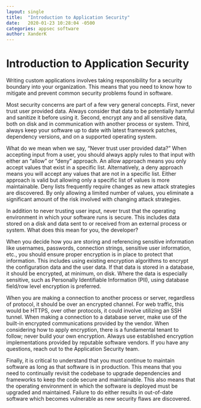 ```yaml
---
layout: single
title:  "Introduction to Application Security"
date:   2020-01-23 10:28:04 -0500
categories: appsec software
author: XanderK
---
```


# Introduction to Application Security
Writing custom applications involves taking responsibility for a security boundary into your organization. This means that you need to know how to mitigate and prevent common security problems found in software.

Most security concerns are part of a few very general concepts. First, never trust user provided data. Always consider that data to be potentially harmful and sanitize it before using it. Second, encrypt any and all sensitive data, both on disk and in communication with another process or system. Third, always keep your software up to date with latest framework patches, dependency versions, and on a supported operating system. 

What do we mean when we say, “Never trust user provided data?” When accepting input from a user, you should always apply rules to that input with either an “allow” or “deny” approach. An allow approach means you only accept values that exist in a specific list. Alternatively, a deny approach means you will accept any values that are not in a specific list. Either approach is valid but allowing only a specific list of values is more maintainable. Deny lists frequently require changes as new attack strategies are discovered. By only allowing a limited number of values, you eliminate a significant amount of the risk involved with changing attack strategies. 

In addition to never trusting user input, never trust that the operating environment in which your software runs is secure. This includes data stored on a disk and data sent to or received from an external process or system. What does this mean for you, the developer? 

When you decide how you are storing and referencing sensitive information like usernames, passwords, connection strings, sensitive user information, etc., you should ensure proper encryption is in place to protect that information. This includes using existing encryption algorithms to encrypt the configuration data and the user data. If that data is stored in a database, it should be encrypted, at minimum, on disk. Where the data is especially sensitive, such as Personally Identifiable Information (PII), using database field/row level encryption is preferred. 

When you are making a connection to another process or server, regardless of protocol, it should be over an encrypted channel. For web traffic, this would be HTTPS, over other protocols, it could involve utilizing an SSH tunnel. When making a connection to a database server, make use of the built-in encrypted communications provided by the vendor. When considering how to apply encryption, there is a fundamental tenant to follow; never build your own encryption. Always use established encryption implementations provided by reputable software vendors. If you have any questions, reach out to the Application Security team.

Finally, it is critical to understand that you must continue to maintain software as long as that software is in production. This means that you need to continually revisit the codebase to upgrade dependencies and frameworks to keep the code secure and maintainable. This also means that the operating environment in which the software is deployed must be upgraded and maintained. Failure to do either results in out-of-date software which becomes vulnerable as new security flaws are discovered. 